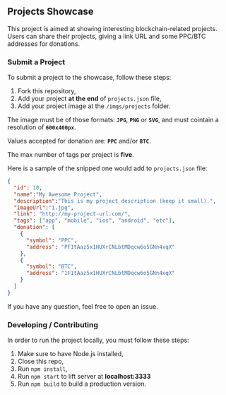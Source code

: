 ## Projects Showcase

This project is aimed at showing interesting blockchain-related projects. Users can share their projects, giving a link URL and some PPC/BTC addresses for donations.

### Submit a Project

To submit a project to the showcase, follow these steps:

1. Fork this repository,
2. Add your project **at the end** of `projects.json` file,
3. Add your project image at the `/imgs/projects` folder.

The image must be of those formats: **`JPG`**, **`PNG`** or **`SVG`**, and must cointain a resolution of **`600x400px`**.

Values accepted for donation are: **`PPC`** and/or **`BTC`**.

The max number of tags per project is **five**.

Here is a sample of the snipped one would add to `projects.json` file:

```json
{
  "id": 10,
  "name":"My Awesome Project",
  "description":"This is my project description (keep it small).",
  "imageUrl":"1.jpg",
  "link": "http://my-project-url.com/",
  "tags": ["app", "mobile", "ios", "android", "etc"],
  "donation": [
    {
      "symbol": "PPC",
      "address": "PF1tAaz5x1HUXrCNLbtMDqcw6o5GNn4xqX"
    },
    {
      "symbol": "BTC",
      "address": "1F1tAaz5x1HUXrCNLbtMDqcw6o5GNn4xqX"
    }
  ]
}
```

If you have any question, feel free to open an issue.


### Developing / Contributing

In order to run the project locally, you must follow these steps:

1. Make sure to have Node.js installed,
2. Close this repo,
3. Run `npm install`,
4. Run `npm start` to lift server at **localhost:3333**
5. Run `npm build` to build a production version. 
